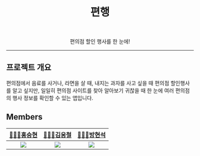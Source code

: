 <!-- 아래는 편행 로고가 들어갈 예정입니다. -->
<!-- <p align=center><image src="" height="256" /></p> -->

<h1 align="center">편행</h1>

<p align="center">
  <img alt="" src="https://img.shields.io/badge/Xcode-v15.0.1-white?style=for-the-badge&logo=xcode">
  <img alt="" src="https://img.shields.io/badge/Swift-v5.9-red?style=for-the-badge&logo=swift">
  <img alt="" src="https://img.shields.io/badge/iOS-17.0-red?style=for-the-badge&logo=apple">
  <img alt="" src="https://img.shields.io/github/v/release/PyeonHaeng/PyeonHaeng-iOS?style=for-the-badge">
</p>

<p align="center">편의점 할인 행사를 한 눈에!</p>

<!-- ![편행 실행 이미지]() -->

---

## 프로젝트 개요

편의점에서 음료를 사거나, 라면을 살 때, 내지는 과자를 사고 싶을 때
편의점 할인행사를 알고 싶지만, 일일히 편의점 사이트를 찾아 알아보기 귀찮을 때
한 눈에 여러 편의점의 행사 정보를 확인할 수 있는 앱입니다.

## Members

| [🧑🏻‍💻홍승현](https://github.com/WhiteHyun) | [🧑🏻‍💻김응철](https://github.com/Eung7) | [🧑🏻‍💻방현석](https://github.com/isGeekCode) |
| :--------------------------------------: | :----------------------------------: | :---------------------------------------: |
|  ![](https://github.com/WhiteHyun.png)   |  ![](https://github.com/Eung7.png)   |  ![](https://github.com/isGeekCode.png)   |
